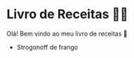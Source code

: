 # Livro de Receitas :man_cook:

Olá! Bem vindo ao meu livro de receitas :wave:

* Strogonoff de frango